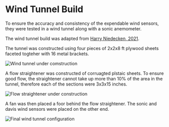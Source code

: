 # Wind Tunnel Build

To ensure the accuracy and consistency of the expendable wind sensors, they were tested in a wind tunnel along with a sonic anemometer. 

The wind tunnel build was adapted from [Harry Niedecken, 2021](https://www.buildagreenrv.com/building-a-wind-tunnel/#Force_Measurement).

The tunnel was constructed using four pieces of 2x2x8 ft plywood sheets faceted togteher with 16 metal brackets. 

![Wind tunnel under comstruction](/pics/tunnel_construct.png)

A flow straightener was constructed of corruagted plstaic sheets. To ensure good flow, the straightener cannot take up more than 10% of the area in the tunnel, therefore each of the sections were 3x3x15 inches. 

![Flow straightener under construction](/pics/flow_straight/png)

A fan was then placed a foor behind the flow straightener. The sonic and davis wind sensors were placed on the other end. 

![Final wind tunnel configuration](/pics/wind_tunnel_fin.png)

